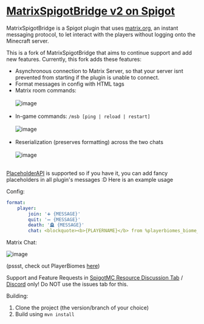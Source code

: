# [MatrixSpigotBridge v2 on Spigot](https://www.spigotmc.org/resources/matrixspigotbridge-fork.125450/)

MatrixSpigotBridge is a Spigot plugin that uses [matrix.org](https://matrix.org), an instant messaging protocol, to let interact with the players without logging onto the Minecraft server.

This is a fork of MatrixSpigotBridge that aims to continue support and add new features. Currently, this fork adds these features:
- Asynchronous connection to Matrix Server, so that your server isnt prevented from starting if the plugin is unable to connect.
- Format messages in config with HTML tags
- Matrix room commands: <br><br>![image](https://github.com/user-attachments/assets/be26ce75-6ff6-422a-b4be-78be042ab6e5)<br><br>
- In-game commands: `/msb [ping | reload | restart]` <br><br>![image](https://github.com/user-attachments/assets/cbbe5b2e-d171-4bab-8edc-e7e4dce20179)<br><br>
- Reserialization (preserves formatting) across the two chats<br><br>![image](https://github.com/user-attachments/assets/b8d8a914-1e6f-43da-866b-3048e0f736e1)<br><br>

[PlaceholderAPI](https://www.spigotmc.org/resources/placeholderapi.6245 'Plugin PlaceholderAPI by clip') is supported so if you have it, you can add fancy placeholders in all plugin's messages :D Here is an example usage

Config:

```yaml
format:
    player:
        join: '➕ {MESSAGE}'
        quit: '➖ {MESSAGE}'
        death: '🪦 {MESSAGE}'
        chat: <blockquote><b>{PLAYERNAME}</b> from %playerbiomes_biome_name_english%</blockquote>{MESSAGE}
```

Matrix Chat:

![image](https://github.com/user-attachments/assets/e12db434-07e5-44b6-9039-56e3b9ecca5d)

(pssst, check out PlayerBiomes [here](https://github.com/pseudosmp/PlayerBiomes))

Support and Feature Requests in [SpigotMC Resource Discussion Tab](https://www.spigotmc.org/threads/matrixspigotbridge-fork.691428/) / [Discord](https://dsc.gg/pseudoforceyt) only! Do NOT use the issues tab for this.

Building:
1. Clone the project (the version/branch of your choice)
2. Build using `mvn install`
